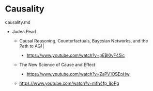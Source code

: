 # Causality

causality.md

*   Judea Pearl

    *   Causal Reasoning, Counterfactuals, Bayesian Networks, and the Path to AGI |
    
        *   https://www.youtube.com/watch?v=pEBI0vF45ic

    *   The New Science of Cause and Effect
    
        *   https://www.youtube.com/watch?v=ZaPV1OSEpHw

    *   https://www.youtube.com/watch?v=mfh4fp_8oPg


